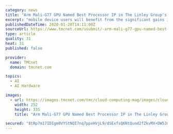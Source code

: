 ```yaml
---
category: news
title: "Arm Mali-G77 GPU Named Best Processor IP in The Linley Group's Analysts' Choice Awards"
excerpt: "mobile device users will benefit from the significant gains it delivers to AI applications.\" The Mali-G77 was launched as part of Arm's latest suite of premium mobile IP in May 2019 and is Arm's first premium GPU based on the new Valhall architecture ..."
publishedDateTime: 2020-01-20T14:11:00Z
sourceUrl: https://www.tmcnet.com/usubmit/-arm-mali-g77-gpu-named-best-processor-ip-/2020/01/20/9083773.htm
type: article
quality: 31
heat: 31
published: false

provider:
  name: TMCnet
  domain: tmcnet.com

topics:
  - AI
  - AI Hardware

images:
  - url: https://images.tmcnet.com/tmc/cloud-computing-mag/images/cloud-computing-0515-cover.jpg
    width: 252
    height: 335
    title: "Arm Mali-G77 GPU Named Best Processor IP in The Linley Group's Analysts' Choice Awards"

secured: "8tRp7m17IDIgm0VYStNQI7nq7ppxHVjL9/dSExfsQ6NtQund2fZkvMX+DW5JmSIu75fgui5DqUuTZJ2opTrjNdD+AnKx15RHOG9GRYRLJfxppMCIXQGPK3McAy5LC+bX+uvv9mDNB+1gwbl3bdLnYyNbe6n+ktKlEF3FY4xOl1MoIE6DFyUqZFtk+m0RX5F7Ot7bDNW4Nt7IQUa0lPw3Z0V9uadEXngiYbnnZuUacDsQ7PrttHm4wof/azRNk+duH88INg9TKowMcTJaRhF/3VK3fRS4TsNBM6H7JumozIlcuW8ahQDAzV2HuYE45R9N;SjNO2SC7iflsPtBiFQS0vQ=="
---
```


